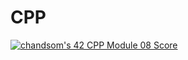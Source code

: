 # CPP

[![chandsom's 42 CPP Module 08 Score](https://badge42.vercel.app/api/v2/cl1p1tqxp009409mnhy38ochf/project/2495061)](https://github.com/JaeSeoKim/badge42)
